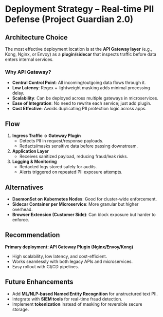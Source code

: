 # Deployment Strategy – Real-time PII Defense (Project Guardian 2.0)

## Architecture Choice
The most effective deployment location is at the **API Gateway layer** (e.g., Kong, Nginx, or Envoy) as a **plugin/sidecar** that inspects traffic before data enters internal services.

### Why API Gateway?
- **Central Control Point**: All incoming/outgoing data flows through it.
- **Low Latency**: Regex + lightweight masking adds minimal processing delay.
- **Scalability**: Can be deployed across multiple gateways in microservices.
- **Ease of Integration**: No need to rewrite each service; just add plugin.
- **Cost Effective**: Avoids duplicating PII protection logic across apps.

## Flow
1. **Ingress Traffic → Gateway Plugin**
   - Detects PII in request/response payloads.
   - Redacts/masks sensitive data before passing downstream.
2. **Application Layer**
   - Receives sanitized payload, reducing fraud/leak risks.
3. **Logging & Monitoring**
   - Redacted logs stored safely for audits.
   - Alerts triggered on repeated PII exposure attempts.

## Alternatives
- **DaemonSet on Kubernetes Nodes**: Good for cluster-wide enforcement.
- **Sidecar Container per Microservice**: More granular but higher overhead.
- **Browser Extension (Customer Side)**: Can block exposure but harder to enforce.

## Recommendation
**Primary deployment: API Gateway Plugin (Nginx/Envoy/Kong)**  
- High scalability, low latency, and cost-efficient.  
- Works seamlessly with both legacy APIs and microservices.  
- Easy rollout with CI/CD pipelines.  

## Future Enhancements
- Add **ML/NLP-based Named Entity Recognition** for unstructured text PII.  
- Integrate with **SIEM tools** for real-time fraud detection.  
- Implement **tokenization** instead of masking for reversible secure storage.
